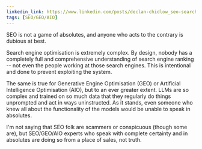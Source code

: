 ```yaml
---
linkedin_link: https://www.linkedin.com/posts/declan-chidlow_seo-searchengineoptimisation-geo-activity-7388371319718858752-rr_6
tags: [SEO/GEO/AIO]
---
```


SEO is not a game of absolutes, and anyone who acts to the contrary is dubious at best.

Search engine optimisation is extremely complex. By design, nobody has a completely full and comprehensive understanding of search engine ranking -- not even the people working at those search engines. This is intentional and done to prevent exploiting the system.

The same is true for Generative Engine Optimisation (GEO) or Artificial Intelligence Optimisation (AIO), but to an ever greater extent. LLMs are so complex and trained on so much data that they regularly do things unprompted and act in ways uninstructed. As it stands, even someone who knew all about the functionality of the models would be unable to speak in absolutes.

I'm not saying that SEO folk are scammers or conspicuous (though some are), but SEO/GEO/AIO experts who speak with complete certainty and in absolutes are doing so from a place of sales, not truth.
